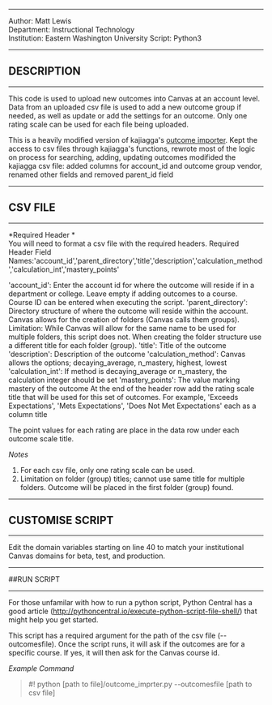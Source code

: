 
***
Author: Matt Lewis  
Department: Instructional Technology  
Institution: Eastern Washington University
Script: Python3
***
## DESCRIPTION
***
This code is used to upload new outcomes into Canvas at an account level. Data from an uploaded csv file is used to add a new outcome group if needed, as well as update or add the settings for an outcome. Only one rating scale can be used for each file being uploaded.

This is a heavily modified version of kajiagga's [outcome importer](https://github.com/kajigga/canvas-contrib/tree/master/API_Examples/import_outcomes/python). Kept the access to csv files through kajiagga's functions, rewrote most of the logic on process for searching, adding, updating outcomes modifided the kajiagga csv file: added columns for account_id and outcome group vendor, renamed other fields and removed parent_id field

***
## CSV FILE
***
*Required Header *   
You will need to format a csv file with the required headers.
Required Header Field Names:'account_id','parent_directory','title','description','calculation_method','calculation_int','mastery_points'

   'account_id': Enter the account id for where the outcome will reside if in a department or college.  Leave empty if adding outcomes to a course. Course ID can be entered when executing the script.
   'parent_directory': Directory structure of where the outcome will reside within the account. Canvas allows for the creation of folders (Canvas calls them groups).
   Limitation: While Canvas will allow for the same name to be used for multiple folders, this script does not. When creating the folder structure use a different title for each folder (group).
   'title': Title of the outcome
   'description': Description of the outcome
   'calculation_method': Canvas allows the options; decaying_average, n_mastery, highest, lowest
   'calculation_int': If method is decaying_average or n_mastery, the calculation integer should be set
   'mastery_points': The value marking mastery of the outcome
   At the end of the header row add the rating scale title that will be used for this set of outcomes. For example, 'Exceeds Expectations', 'Mets Expectations', 'Does Not Met Expectations' each as a column title

The point values for each rating are place in the data row under each outcome scale title.

*Notes*
1. For each csv file, only one rating scale can be used.
2. Limitation on folder (group) titles; cannot use same title for multiple folders. Outcome will be placed in the first folder (group) found.


***
## CUSTOMISE SCRIPT
***

Edit the domain variables starting on line 40 to match your institutional Canvas domains for beta, test, and production.

***
##RUN SCRIPT
***

For those unfamilar with how to run a python script, Python Central has a good article (http://pythoncentral.io/execute-python-script-file-shell/) that might help you get started.

This script has a required argument for the path of the csv file (--outcomesfile). Once the script runs, it will ask if the outcomes are for a specific course. If yes, it will then ask for the Canvas course id.

*Example Command*  
>  #! python [path to file]/outcome_imprter.py --outcomesfile [path to csv file]
